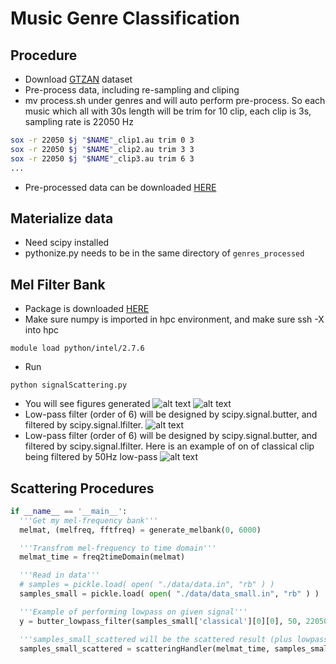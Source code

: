 # Music Genre Classification
## Procedure
* Download [GTZAN](http://marsyasweb.appspot.com/download/data_sets/) dataset
* Pre-process data, including re-sampling and cliping
* mv process.sh under genres and will auto perform pre-process. So each music which all with 30s length will be trim for 10 clip, each clip is 3s, sampling rate is 22050 Hz
```bash
sox -r 22050 $j "$NAME"_clip1.au trim 0 3
sox -r 22050 $j "$NAME"_clip2.au trim 3 3
sox -r 22050 $j "$NAME"_clip3.au trim 6 3
...
```
* Pre-processed data can be downloaded [HERE](https://onedrive.live.com/redir.aspx?cid=a134a87f7a3dd922&resid=A134A87F7A3DD922!347&parId=A134A87F7A3DD922!346&authkey=!ACiZA1wDdlb_fSk&ithint=file%2czip)

## Materialize data
* Need scipy installed
* pythonize.py needs to be in the same directory of `genres_processed`

## Mel Filter Bank
* Package is downloaded [HERE](https://github.com/SiggiGue/pyfilterbank)
* Make sure numpy is imported in hpc environment, and make sure ssh -X into hpc
```
module load python/intel/2.7.6
```
* Run
```
python signalScattering.py
```
* You will see figures generated
![alt text](https://github.com/jfriend08/MusicClassification/blob/dev/figures/Mel_Matrix.png "Mel_Matrix")
![alt text](https://github.com/jfriend08/MusicClassification/blob/dev/figures/mel_frequency_bank.png "mel_frequency_bank")
* Low-pass filter (order of 6) will be designed by scipy.signal.butter, and filtered by scipy.signal.lfilter.
![alt text](https://github.com/jfriend08/MusicClassification/blob/dev/figures/lowPassButterFilter.png "lowPassButterFilter")
* Low-pass filter (order of 6) will be designed by scipy.signal.butter, and filtered by scipy.signal.lfilter. Here is an example of on of classical clip being filtered by 50Hz low-pass
![alt text](https://github.com/jfriend08/MusicClassification/blob/dev/figures/FilterFigure_classical.png "FilterFigure_classical")

## Scattering Procedures
```python
if __name__ == '__main__':
  '''Get my mel-frequency bank'''
  melmat, (melfreq, fftfreq) = generate_melbank(0, 6000)

  '''Transfrom mel-frequency to time domain'''
  melmat_time = freq2timeDomain(melmat)

  '''Read in data'''
  # samples = pickle.load( open( "./data/data.in", "rb" ) )
  samples_small = pickle.load( open( "./data/data_small.in", "rb" ) )

  '''Example of performing lowpass on given signal'''
  y = butter_lowpass_filter(samples_small['classical'][0][0], 50, 22050, 6)

  '''samples_small_scattered will be the scattered result (plus lowpass filtered) from samples_small'''
  samples_small_scattered = scatteringHandler(melmat_time, samples_small)

```